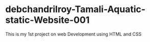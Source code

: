 # debchandrilroy-Tamali-Aquatic-static-Website-001
This is my 1st project on web Development using HTML and CSS
